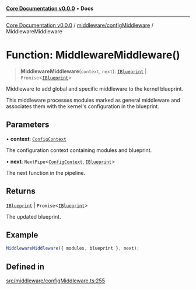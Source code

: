 [**Core Documentation v0.0.0**](../../../README.md) • **Docs**

***

[Core Documentation v0.0.0](../../../modules.md) / [middleware/configMiddleware](../README.md) / MiddlewareMiddleware

# Function: MiddlewareMiddleware()

> **MiddlewareMiddleware**(`context`, `next`): [`IBlueprint`](../../../definitions/type-aliases/IBlueprint.md) \| `Promise`\<[`IBlueprint`](../../../definitions/type-aliases/IBlueprint.md)\>

Middleware to add global and specific middleware to the kernel blueprint.

This middleware processes modules marked as general middleware and associates them with the
kernel's configuration in the blueprint.

## Parameters

• **context**: [`ConfigContext`](../../../definitions/interfaces/ConfigContext.md)

The configuration context containing modules and blueprint.

• **next**: `NextPipe`\<[`ConfigContext`](../../../definitions/interfaces/ConfigContext.md), [`IBlueprint`](../../../definitions/type-aliases/IBlueprint.md)\>

The next function in the pipeline.

## Returns

[`IBlueprint`](../../../definitions/type-aliases/IBlueprint.md) \| `Promise`\<[`IBlueprint`](../../../definitions/type-aliases/IBlueprint.md)\>

The updated blueprint.

## Example

```typescript
MiddlewareMiddleware({ modules, blueprint }, next);
```

## Defined in

[src/middleware/configMiddleware.ts:255](https://github.com/stonemjs/core/blob/be89f756f02a94c320588453a86b3e95bc4e060f/src/middleware/configMiddleware.ts#L255)
